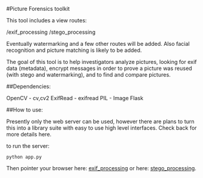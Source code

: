 #Picture Forensics toolkit

This tool includes a view routes:

/exif_processing
/stego_processing

Eventually watermarking and a few other routes will be added.  Also facial recognition and picture matching is likely to be added.

The goal of this tool is to help investigators analyze pictures, looking for exif data (metadata), encrypt messages in order to prove a picture was reused (with stego and watermarking), and to find and compare pictures.

##Dependencies:

OpenCV - cv,cv2
ExifRead - exifread
PIL - Image
Flask 

##How to use:

Presently only the web server can be used, however there are plans to turn this into a library suite with easy to use high level interfaces.  Check back for more details here.

to run the server:

`python app.py`

Then pointer your browser here: [exif_processing](http://localhost:5000/exif_processing) or here: [stego_processing](http://localhost:5000/stego_processing).


